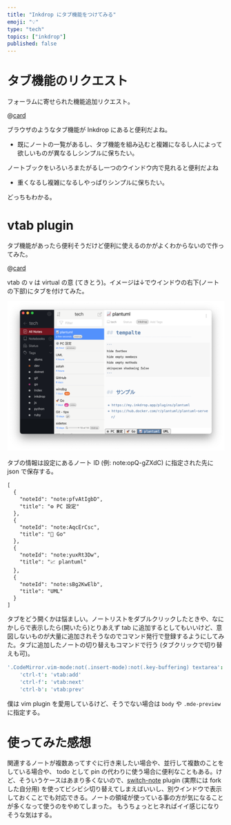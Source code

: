 ```yaml
---
title: "Inkdrop にタブ機能をつけてみる"
emoji: "💡"
type: "tech"
topics: ["inkdrop"]
published: false
---
```


# タブ機能のリクエスト

フォーラムに寄せられた機能追加リクエスト。

@[card](https://forum.inkdrop.app/t/tabs-support/2497)

ブラウザのようなタブ機能が Inkdrop にあると便利だよね。
  * 既にノートの一覧があるし、タブ機能を組み込むと複雑になるし人によって欲しいものが異なるしシンプルに保ちたい。

ノートブックをいろいろまたがるし一つのウインドウ内で見れると便利だよね
  * 重くなるし複雑になるしやっぱりシンプルに保ちたい。


どっちもわかる。

# vtab plugin

タブ機能があったら便利そうだけど便利に使えるのかがよくわからないので作ってみた。

@[card](https://github.com/basyura/inkdrop-vtab)


vtab の v は virtual の意 (てきとう)。イメージは↓でウインドウの右下(ノートの下部)にタブを付けてみた。

![](/images/vtab.png)

タブの情報は設定にあるノート ID (例: note:opQ-gZXdC) に指定された先に json で保存する。

```json:note
[
  {
    "noteId": "note:pfvAtIgbD",
    "title": "⚙ PC 設定"
  },
  {
    "noteId": "note:AqcErCsc",
    "title": "🚀 Go"
  },
  {
    "noteId": "note:yuxRt3Dw",
    "title": "📈 plantuml"
  },
  {
    "noteId": "note:sBg2KwElb",
    "title": "UML"
  }
]
```

タブをどう開くかは悩ましい。ノートリストをダブルクリックしたときや、なにかしらで表示したら(開いたら)とりあえず tab に追加するとしてもいいけど、意図しないものが大量に追加されそうなのでコマンド発行で登録するようにしてみた。タブに追加したノートの切り替えもコマンドで行う (タブクリックで切り替えも可)。

```json:keymap.cson
'.CodeMirror.vim-mode:not(.insert-mode):not(.key-buffering) textarea':
    'ctrl-t': 'vtab:add'
    'ctrl-f': 'vtab:next'
    'ctrl-b': 'vtab:prev'
```

僕は vim plugin を愛用しているけど、そうでない場合は `body` や `.mde-preview` に指定する。


# 使ってみた感想

関連するノートが複数あってすぐに行き来したい場合や、並行して複数のことをしている場合や、 todo として pin の代わりに使う場合に便利なこともある。けど、そういうケースはあまり多くないので、[switch-note](https://my.inkdrop.app/plugins/switch-note) plugin (実際には fork した自分用) を使ってビシビシ切り替えてしまえばいいし、別ウインドウで表示しておくことでも対応できる。ノートの領域が使っている事の方が気になることが多くなって使うのをやめてしまった。
もうちょっとヒネればイイ感じになりそうな気はする。

